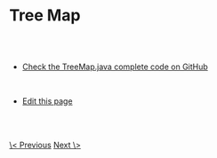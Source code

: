 # Tree Map

<br>
<br>

- <a class="blue" href="https://github.com/nisabmohd/DS-Implementations/blob/master/src/Maps/TreeMapCustom.java">Check the TreeMap.java complete code on GitHub</a>

<br>

- <a class="blue" href="https://github.com/dsatease/ds-ease-react/blob/main/src/content/docs/treemap.md">Edit this page</a>

<br><br>

<div class="same-line-gap">
<a class="blue" href="/maps?topic=linkedhashmap"> \< Previous</a>
<a class="blue" href="/sets?topic=hashset">Next \> </a>
</div>


<br>
<br>
<br>
<br>